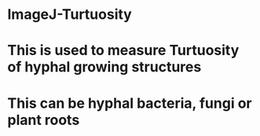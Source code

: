 # ImageJ-Turtuosity
# This is used to measure Turtuosity of hyphal growing structures
# This can be hyphal bacteria, fungi or plant roots
